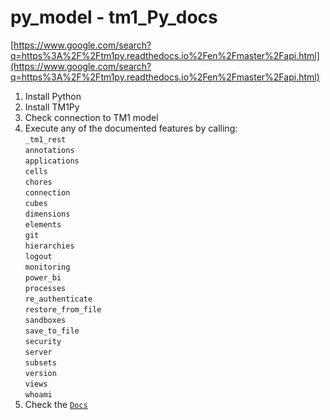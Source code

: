# py_model - tm1_Py_docs
[https://www.google.com/search?q=https%3A%2F%2Ftm1py.readthedocs.io%2Fen%2Fmaster%2Fapi.html](https://www.google.com/search?q=https%3A%2F%2Ftm1py.readthedocs.io%2Fen%2Fmaster%2Fapi.html)

1. Install Python  
2. Install TM1Py  
3. Check connection to TM1 model  
4. Execute any of the documented features by calling:  
`_tm1_rest        `   
`annotations      `   
`applications     `   
`cells            `   
`chores           `   
`connection       `   
`cubes            `   
`dimensions       `   
`elements         `   
`git              `   
`hierarchies      `   
`logout           `   
`monitoring       `   
`power_bi         `   
`processes        `   
`re_authenticate  `   
`restore_from_file`   
`sandboxes        `   
`save_to_file     `   
`security         `   
`server           `   
`subsets          `   
`version          `   
`views            `   
`whoami           `   
5. Check the [`Docs`](https://github.com/k2z3/py_model/wiki)  


